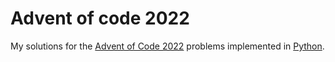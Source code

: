 # Advent of code 2022

My solutions for the [Advent of Code 2022](https://adventofcode.com/2022) problems implemented in [Python](https://www.python.org/).
